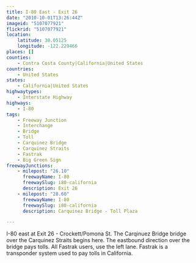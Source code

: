 ```yaml
---
title: I-80 East - Exit 26
date: "2010-10-01T13:26:44Z"
imageid: "5107077921"
flickrid: "5107077921"
location:
    latitude: 38.05125
    longitude: -122.229466
places: []
counties:
    - Contra Costa County|California|United States
countries:
    - United States
states:
    - California|United States
highwaytypes:
    - Interstate Highway
highways:
    - I-80
tags:
    - Freeway Junction
    - Interchange
    - Bridge
    - Toll
    - Carquinez Bridge
    - Carquinez Straits
    - Fastrak
    - Big Green Sign
freewayJunctions:
    - milepost: "26.10"
      freewayName: I-80
      freewaySlug: i80-california
      description: Exit 26
    - milepost: "28.60"
      freewayName: I-80
      freewaySlug: i80-california
      description: Carquinez Bridge - Toll Plaza

---
```

I-80 east at Exit 26 - Crockett/Pomona St.  The Carqinuez Bridge bridge over the Carquinez Straits begins here.  The eastbound direction over the bridge pays tolls.  All Fastrak users, use the left lane.  Fastrak is a transponder system used to pay tolls in California.